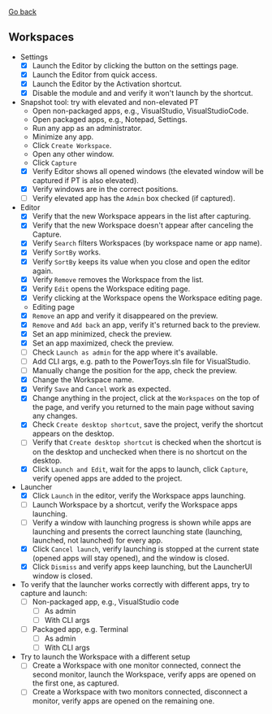 [Go back](tests-checklist-template.md)

## Workspaces
* Settings
   - [x] Launch the Editor by clicking the button on the settings page.
   - [x] Launch the Editor from quick access.
   - [x] Launch the Editor by the Activation shortcut.
   - [x] Disable the module and and verify it won't launch by the shortcut.

* Snapshot tool: try with elevated and non-elevated PT
   * Open non-packaged apps, e.g., VisualStudio, VisualStudioCode.
   * Open packaged apps, e.g., Notepad, Settings.
   * Run any app as an administrator.
   * Minimize any app.
   * Click `Create Workspace`.
   * Open any other window.
   * Click `Capture`
   - [x] Verify Editor shows all opened windows (the elevated window will be captured if PT is also elevated).
   - [x] Verify windows are in the correct positions.
   - [ ] Verify elevated app has the `Admin` box checked (if captured).

* Editor
   - [x] Verify that the new Workspace appears in the list after capturing.
   - [x] Verify that the new Workspace doesn't appear after canceling the Capture.
   - [x] Verify `Search` filters Workspaces (by workspace name or app name).
   - [x] Verify `SortBy` works.
   - [x] Verify `SortBy` keeps its value when you close and open the editor again.
   - [x] Verify `Remove` removes the Workspace from the list.
   - [x] Verify `Edit` opens the Workspace editing page.
   - [x] Verify clicking at the Workspace opens the Workspace editing page.
   
   * Editing page
   - [x] `Remove` an app and verify it disappeared on the preview.
   - [x] `Remove` and `Add back` an app, verify it's returned back to the preview.
   - [x] Set an app minimized, check the preview.
   - [x] Set an app maximized, check the preview.
   - [ ] Check `Launch as admin` for the app where it's available.
   - [ ] Add CLI args, e.g. path to the PowerToys.sln file for VisualStudio.
   - [ ] Manually change the position for the app, check the preview.
   - [x] Change the Workspace name.
   - [x] Verify `Save` and `Cancel` work as expected.
   - [x] Change anything in the project, click at the `Workspaces` on the top of the page, and verify you returned to the main page without saving any changes.
   - [x] Check `Create desktop shortcut`, save the project, verify the shortcut appears on the desktop.
   - [ ] Verify that `Create desktop shortcut` is checked when the shortcut is on the desktop and unchecked when there is no shortcut on the desktop.
   - [x] Click `Launch and Edit`, wait for the apps to launch, click `Capture`, verify opened apps are added to the project.

* Launcher
   - [x] Click `Launch` in the editor, verify the Workspace apps launching.
   - [ ] Launch Workspace by a shortcut, verify the Workspace apps launching.
   - [ ] Verify a window with launching progress is shown while apps are launching and presents the correct launching state (launching, launched, not launched) for every app.
   - [x] Click `Cancel launch`, verify launching is stopped at the current state (opened apps will stay opened), and the window is closed.
   - [x] Click `Dismiss` and verify apps keep launching, but the LauncherUI window is closed.
   
* To verify that the launcher works correctly with different apps, try to capture and launch:  
   - [ ] Non-packaged app, e.g., VisualStudio code
      - [ ] As admin
      - [ ] With CLI args
    - [ ] Packaged app, e.g. Terminal
      - [ ] As admin
      - [ ] With CLI args

* Try to launch the Workspace with a different setup
   - [ ] Create a Workspace with one monitor connected, connect the second monitor, launch the Workspace, verify apps are opened on the first one, as captured.
   - [ ] Create a Workspace with two monitors connected, disconnect a monitor, verify apps are opened on the remaining one.
